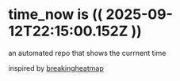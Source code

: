 # time_now is (( 2025-09-12T22:15:00.152Z ))

an automated repo that shows the currnent time

inspired by [breakingheatmap](https://github.com/breakingheatmap/breakingheatmap)